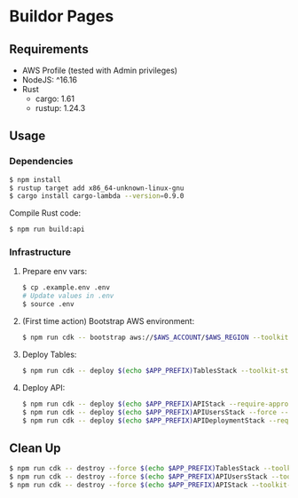 # Buildor Pages

## Requirements

- AWS Profile (tested with Admin privileges)
- NodeJS: ^16.16
- Rust
  - cargo: 1.61
  - rustup: 1.24.3

## Usage

### Dependencies

```bash
$ npm install
$ rustup target add x86_64-unknown-linux-gnu
$ cargo install cargo-lambda --version=0.9.0
```

Compile Rust code:

```bash
$ npm run build:api
```

### Infrastructure

1. Prepare env vars:

   ```bash
   $ cp .example.env .env
   # Update values in .env
   $ source .env
   ```

1. (First time action) Bootstrap AWS environment:

   ```bash
   $ npm run cdk -- bootstrap aws://$AWS_ACCOUNT/$AWS_REGION --toolkit-stack-name $(echo $APP_PREFIX)Toolkit --profile <name>
   ```

1. Deploy Tables:

   ```bash
   $ npm run cdk -- deploy $(echo $APP_PREFIX)TablesStack --toolkit-stack-name $(echo $APP_PREFIX)Toolkit --profile <name>
   ```

1. Deploy API:

   ```bash
   $ npm run cdk -- deploy $(echo $APP_PREFIX)APIStack --require-approval never --toolkit-stack-name $(echo $APP_PREFIX)Toolkit --profile <name>
   $ npm run cdk -- deploy $(echo $APP_PREFIX)APIUsersStack --force --require-approval never --toolkit-stack-name $(echo $APP_PREFIX)Toolkit --profile <name>
   $ npm run cdk -- deploy $(echo $APP_PREFIX)APIDeploymentStack --require-approval never --toolkit-stack-name $(echo $APP_PREFIX)Toolkit --profile <name>
   ```

## Clean Up

```bash
$ npm run cdk -- destroy --force $(echo $APP_PREFIX)TablesStack --toolkit-stack-name $(echo $APP_PREFIX)Toolkit --profile <name>
$ npm run cdk -- destroy --force $(echo $APP_PREFIX)APIUsersStack --toolkit-stack-name $(echo $APP_PREFIX)Toolkit --profile <name>
$ npm run cdk -- destroy --force $(echo $APP_PREFIX)APIStack --toolkit-stack-name $(echo $APP_PREFIX)Toolkit --profile <name>
```
